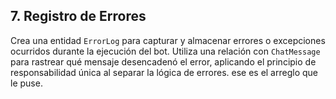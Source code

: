 ## 7. Registro de Errores  
Crea una entidad `ErrorLog` para capturar y almacenar errores o excepciones ocurridos durante la ejecución del bot. 
Utiliza una relación con `ChatMessage` para rastrear qué mensaje desencadenó el error, aplicando el principio de 
responsabilidad única al separar la lógica de errores. ese es el arreglo que le puse.
